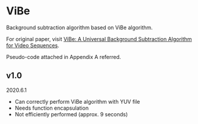 # ViBe
Background  subtraction algorithm based on ViBe algorithm. 

For original paper, visit [ViBe: A Universal Background Subtraction Algorithm for Video Sequences](https://orbi.uliege.be/bitstream/2268/145853/1/Barnich2011ViBe.pdf). 

Pseudo-code attached in Appendix A referred.

## v1.0 

2020.6.1

- Can correctly perform ViBe algorithm with YUV file
- Needs function encapsulation
- Not efficiently performed (approx. 9 seconds)